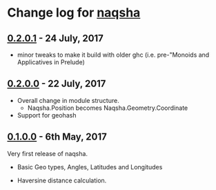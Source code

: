 # Change log for [naqsha]

## [0.2.0.1] - 24 July, 2017

- minor tweaks to make it build with older ghc (i.e. pre-"Monoids and Applicatives in Prelude)

## [0.2.0.0] - 22 July, 2017

* Overall change in module structure.
  - Naqsha.Position becomes Naqsha.Geometry.Coordinate
* Support for geohash

## [0.1.0.0] - 6th May, 2017

Very first release of naqsha.

* Basic Geo types, Angles, Latitudes and Longitudes

* Haversine distance calculation.


[naqsha]:  <http://github.com/naqsha/naqsha/> "Naqsha library"
[0.2.0.1]: <https://github.com/naqsha/naqsha/releases/tag/v0.2.0.1> "Release 0.2.0.1"
[0.2.0.0]: <https://github.com/naqsha/naqsha/releases/tag/v0.2.0.0> "Release 0.2.0.0"
[0.1.0.0]: <https://github.com/naqsha/naqsha/releases/tag/v0.1.0.0> "Release 0.1.0.0"
